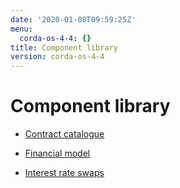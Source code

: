 ```yaml
---
date: '2020-01-08T09:59:25Z'
menu:
  corda-os-4-4: {}
title: Component library
version: corda-os-4-4
---
```



# Component library


* [Contract catalogue](contract-catalogue.md)

* [Financial model](financial-model.md)

* [Interest rate swaps](contract-irs.md)




